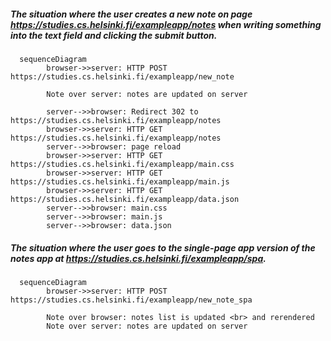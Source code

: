 ##### The situation where the user creates a new note on page https://studies.cs.helsinki.fi/exampleapp/notes when writing something into the text field and clicking the submit button.

```mermaid
  sequenceDiagram
        browser->>server: HTTP POST https://studies.cs.helsinki.fi/exampleapp/new_note

        Note over server: notes are updated on server

        server-->>browser: Redirect 302 to https://studies.cs.helsinki.fi/exampleapp/notes
        browser->>server: HTTP GET https://studies.cs.helsinki.fi/exampleapp/notes
        server-->>browser: page reload
        browser->>server: HTTP GET https://studies.cs.helsinki.fi/exampleapp/main.css
        browser->>server: HTTP GET https://studies.cs.helsinki.fi/exampleapp/main.js
        browser->>server: HTTP GET https://studies.cs.helsinki.fi/exampleapp/data.json
        server-->>browser: main.css
        server-->>browser: main.js
        server-->>browser: data.json
```

##### The situation where the user goes to the single-page app version of the notes app at https://studies.cs.helsinki.fi/exampleapp/spa.

```mermaid
  sequenceDiagram
        browser->>server: HTTP POST https://studies.cs.helsinki.fi/exampleapp/new_note_spa

        Note over browser: notes list is updated <br> and rerendered
        Note over server: notes are updated on server

```